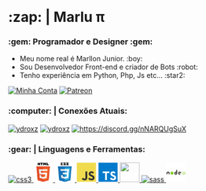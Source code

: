 <p align="center">
<br><h1 align="left">:zap: <b>|</b> Marlu π</h1>
<h3 align="left">:gem: Programador e Designer :gem:</h3>
<ul>
    <li>Meu nome real é Marllon Junior. :boy:</li>
    <li>Sou Desenvolvedor Front-end e criador de Bots :robot:</li>
    <li>Tenho experiência em Python, Php, Js etc... :star2:</li>
</ul>
<a href="https://discord.com/users/334028550145572864"><img src="https://img.shields.io/badge/-@Marlu.π_%236190-4169E1?style=flat&labelColor=7289da&logo=discord&logoColor=white" alt="Minha Conta" /></a>
<a href="https://www.patreon.com/marluexe"><img src="https://img.shields.io/badge/Donate-Patreon-F96854.svg" alt="Patreon" /></a>  


<h3 align="left">:computer: <b>|</b> Conexões Atuais:</h3>
<p align="left">
<a href="https://twitter.com/marlu.exe" target="blank"><img align="center" src="https://cdn.jsdelivr.net/npm/simple-icons@3.0.1/icons/twitter.svg" alt="ydroxz" height="30" width="40" /></a>
<a href="https://instagram.com/marlu.exe" target="blank"><img align="center" src="https://cdn.jsdelivr.net/npm/simple-icons@3.0.1/icons/instagram.svg" alt="ydroxz" height="30" width="40" /></a>
<a href="https://discord.gg/nNARQUgSuX" target="blank"><img align="center" src="https://cdn.jsdelivr.net/npm/simple-icons@3.0.1/icons/discord.svg" alt="https://discord.gg/nNARQUgSuX" height="30" width="40" /></a>
</p>
</p>


<h3 align="left">:gear: <b>|</b> Linguagens e Ferramentas:</h3>
<a href="https://www.w3schools.com/css/" target="_blank"> <img src="https://img.icons8.com/color/48/000000/python--v1.png" alt="css3" width="40" height="40"/> </a>
<a href="https://www.w3.org/html/" target="_blank"> <img src="https://raw.githubusercontent.com/devicons/devicon/master/icons/html5/html5-original-wordmark.svg" alt="html5" width="40" height="40"/> </a><a href="https://www.w3schools.com/css/" target="_blank"> <img src="https://raw.githubusercontent.com/devicons/devicon/master/icons/css3/css3-original-wordmark.svg" alt="css3" width="40" height="40"/> </a> <a href="https://developer.mozilla.org/en-US/docs/Web/JavaScript" target="_blank"> <img src="https://raw.githubusercontent.com/devicons/devicon/master/icons/javascript/javascript-original.svg" alt="javascript" width="40" height="40"/> </a><a href="https://www.typescriptlang.org/" target="_blank"> <img src="https://raw.githubusercontent.com/devicons/devicon/master/icons/typescript/typescript-original.svg" alt="typescript" width="40" height="40"/> </a> <a href="https://git-scm.com/" target="_blank"> <img src="https://www.vectorlogo.zone/logos/git-scm/git-scm-icon.svg" width="40" height="40"/> </a> <a href="https://sass-lang.com/" target="_blank"> <img src="https://cdn.iconscout.com/icon/free/png-512/sass-226054.png" alt="sass" width="40" height="40"/> </a> <a href="https://nodejs.org" target="_blank"> <img src="https://raw.githubusercontent.com/devicons/devicon/master/icons/nodejs/nodejs-original-wordmark.svg" alt="nodejs" width="40" height="40"/> </a>
